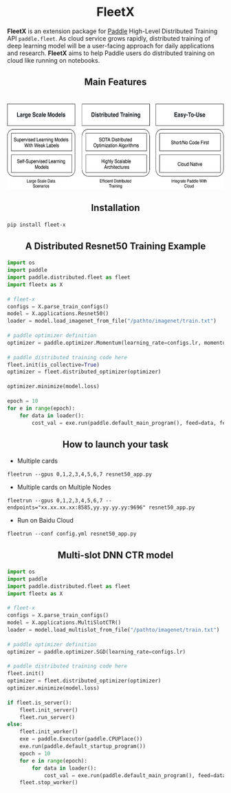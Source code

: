 
<h1 align="center">FleetX</h1>


**FleetX** is an extension package for [Paddle](https://github.com/PaddlePaddle/Paddle) High-Level Distributed Training API `paddle.fleet`. As cloud service grows rapidly, distributed training of deep learning model will be a user-facing approach for daily applications and research. **FleetX** aims to help Paddle users do distributed training on cloud like running on notebooks.

<h2 align="center">Main Features</h2>

<p align="center">
    <br>
<img src='docs/fleetx.png' width = "600" height = "200">
    <br>
<p>

<h2 align="center">Installation</h2>

``` bash
pip install fleet-x
```

<h2 align="center">A Distributed Resnet50 Training Example</h2>

``` python
import os
import paddle
import paddle.distributed.fleet as fleet
import fleetx as X

# fleet-x
configs = X.parse_train_configs()
model = X.applications.Resnet50()
loader = model.load_imagenet_from_file("/pathto/imagenet/train.txt")

# paddle optimizer definition
optimizer = paddle.optimizer.Momentum(learning_rate=configs.lr, momentum=configs.momentum)

# paddle distributed training code here
fleet.init(is_collective=True)
optimizer = fleet.distributed_optimizer(optimizer)

optimizer.minimize(model.loss)

epoch = 10
for e in range(epoch):
    for data in loader():
        cost_val = exe.run(paddle.default_main_program(), feed=data, fetch_list=[model.loss.name])

```


<h2 align="center">How to launch your task</h2>

- Multiple cards

``` shell
fleetrun --gpus 0,1,2,3,4,5,6,7 resnet50_app.py
```

- Multiple cards on Multiple Nodes

``` shell
fleetrun --gpus 0,1,2,3,4,5,6,7 --endpoints="xx.xx.xx.xx:8585,yy.yy.yy.yy:9696" resnet50_app.py
```

- Run on Baidu Cloud

``` shell
fleetrun --conf config.yml resnet50_app.py
```


<h2 align="center">Multi-slot DNN CTR model</h2>

``` python
import os
import paddle
import paddle.distributed.fleet as fleet
import fleetx as X

# fleet-x
configs = X.parse_train_configs()
model = X.applications.MultiSlotCTR()
loader = model.load_multislot_from_file("/pathto/imagenet/train.txt")

# paddle optimizer definition
optimizer = paddle.optimizer.SGD(learning_rate=configs.lr)

# paddle distributed training code here
fleet.init()
optimizer = fleet.distributed_optimizer(optimizer)
optimizer.minimize(model.loss)

if fleet.is_server():
    fleet.init_server()
    fleet.run_server()
else:
    fleet.init_worker()
    exe = paddle.Executor(paddle.CPUPlace())
    exe.run(paddle.default_startup_program())
    epoch = 10
    for e in range(epoch):
        for data in loader():
            cost_val = exe.run(paddle.default_main_program(), feed=data, fetch_list=[model.loss.name])
    fleet.stop_worker()

```

